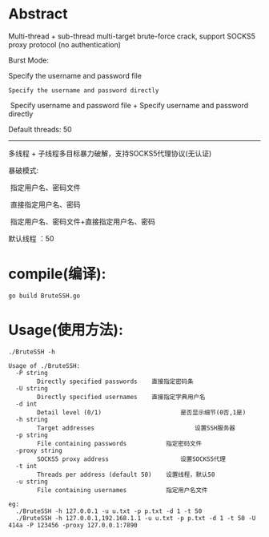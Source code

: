 # Abstract

Multi-thread + sub-thread multi-target brute-force crack, support SOCKS5 proxy protocol (no authentication)

Burst Mode:

Specify the username and password file

	Specify the username and password directly

​				Specify username and password file + Specify username and password directly

Default threads: 50  

--------------------------------------------------------------------------------------------------------------------

多线程 + 子线程多目标暴力破解，支持SOCKS5代理协议(无认证)

暴破模式:

​				指定用户名、密码文件

​				直接指定用户名、密码

​				指定用户名、密码文件+直接指定用户名、密码

默认线程 ：50
​				
# compile(编译):

```
go build BruteSSH.go 
```

# Usage(使用方法):

```
./BruteSSH -h

Usage of ./BruteSSH:
  -P string
    	Directly specified passwords	直接指定密码条
  -U string
    	Directly specified usernames	直接指定字典用户名
  -d int
    	Detail level (0/1)						是否显示细节(0否,1是)
  -h string
    	Target addresses							设置SSH服务器
  -p string
    	File containing passwords			指定密码文件
  -proxy string
    	SOCKS5 proxy address					设置SOCKS5代理
  -t int
    	Threads per address (default 50)	设置线程，默认50
  -u string
    	File containing usernames			指定用户名文件
```



```
eg:
  ./BruteSSH -h 127.0.0.1 -u u.txt -p p.txt -d 1 -t 50 
  ./BruteSSH -h 127.0.0.1,192.168.1.1 -u u.txt -p p.txt -d 1 -t 50 -U 414a -P 123456 -proxy 127.0.0.1:7890

```

